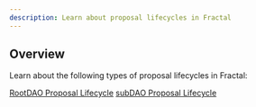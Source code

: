 ```yaml
---
description: Learn about proposal lifecycles in Fractal
---
```


## Overview
Learn about the following types of proposal lifecycles in Fractal:

[RootDAO Proposal Lifecycle](root-dao-proposal-lifecycle.md)
[subDAO Proposal Lifecycle](sub-dao-proposal-lifecycle.md)
